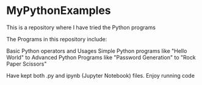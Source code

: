# MyPythonExamples
This is a repository where I have tried the Python programs

The Programs in this repository include:

Basic Python operators and Usages
Simple Python programs like "Hello World" to
Advanced Python Programs like "Password Generation" to "Rock Paper Scissors"

Have kept both .py and ipynb (Jupyter Notebook) files.
Enjoy running code
